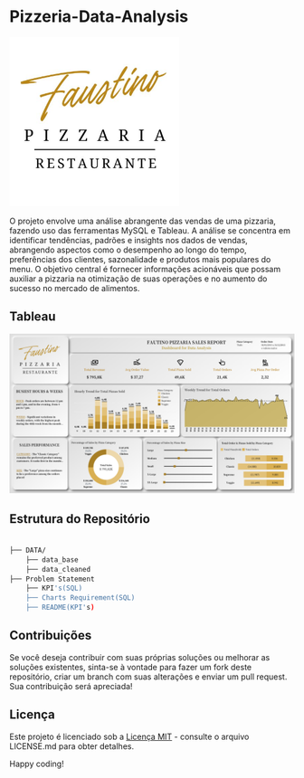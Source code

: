 # Pizzeria-Data-Analysis

<img src="./images/logo.jpg" width="300" >

O projeto envolve uma análise abrangente das vendas de uma pizzaria, fazendo uso das ferramentas MySQL e Tableau. A análise se concentra em identificar tendências, padrões e insights nos dados de vendas, abrangendo aspectos como o desempenho ao longo do tempo, preferências dos clientes, sazonalidade e produtos mais populares do menu. O objetivo central é fornecer informações acionáveis que possam auxiliar a pizzaria na otimização de suas operações e no aumento do sucesso no mercado de alimentos.

## Tableau



[<img src="./images/DASHBOARD.png" width="700"> ](https://public.tableau.com/app/profile/vin.cius.braga.matta/viz/Pizzeria_Analysis/Painel1#1) 

## Estrutura do Repositório

```bash

├── DATA/
    ├── data_base
    ├── data_cleaned
├── Problem Statement
    ├── KPI's(SQL)
    ├── Charts Requirement(SQL)
    ├── README(KPI's)

```

## Contribuições

Se você deseja contribuir com suas próprias soluções ou melhorar as soluções existentes, sinta-se à vontade para fazer um fork deste repositório, criar um branch com suas alterações e enviar um pull request. Sua contribuição será apreciada!

## Licença

Este projeto é licenciado sob a [Licença MIT](LICENSE.md) - consulte o arquivo LICENSE.md para obter detalhes.

Happy coding!
